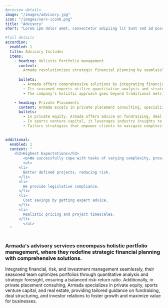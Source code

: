 ```yaml
---
#preview details
image: "/images/advisory.jpg"
icon: "/images/serv-icon6.png"
title: "Advisory"
short: "Lorem ipm dolor amet, consectetur adipiing lit Sunt sed ad possimus ils magnam maores."

#full details
accordion:
  enabled: 1
  title: Advisory Includes
  items:
    - heading: Holistic Portfolio management 
      content: 
        Armada revolutionizes strategic financial planning by seamlessly integrating financial, risk, and investment management, optimizing portfolios for a harmonious risk-return balance. Its holistic approach considers client goals, market dynamics, and emerging trends, empowering clients with personalized strategies and continuous monitoring for sustained success.
        
      bullets: 
        - Armada offers comprehensive solutions by integrating financial, risk, and investment management.
        - Its seasoned experts utilize quantitative analysis and strategic foresight to optimize portfolios.
        - The company's holistic approach goes beyond traditional metrics, considering individual client goals and market dynamics for sustained success.

    - heading: Private Placements
      content: Armada excels in private placement consulting, specializing in private equity, sports venture capital, and real estate, providing tailored guidance for strategic investments and capital placement.
      bullets: 
        - In private equity, Armada offers advice on fundraising, deal structuring, and investor relations.
        - In sports venture capital, it leverages industry insights to identify investment opportunities.
        - Tailors strategies that empower clients to navigate complexities confidently
   

additional:
  enabled: 1
  content: "
    <h3>Highest Expectations</h3>
		<p>We successfully cope with tasks of varying complexity, provide longterm guarantees and regularly master new technologies. Our portfolio includes <span style='text-decoration: underline;'>dozens of successfully</span> completed projects of houses of different stores, with high–quality finishes and good repairs.</p>
		<ul>
      <li>
        Better defined projects, reducing risk.
      </li>
      <li>
        We provide legislative compliance.
      </li>
      <li>
        Cost savings by getting expert advice.
      </li>
      <li>
        Realistic pricing and project timescales.
      </li>
		</ul>
  "
---
```


### Armada's advisory services encompass holistic portfolio management, where they redefine strategic financial planning with comprehensive solutions.

Integrating financial, risk, and investment management seamlessly, their seasoned team optimizes portfolios through quantitative analysis and strategic foresight, ensuring a balanced risk-return ratio. Additionally, in private placement consulting, Armada specializes in private equity, sports venture capital, and real estate, providing tailored guidance on fundraising, deal structuring, and investor relations to foster growth and maximize value for businesses.

